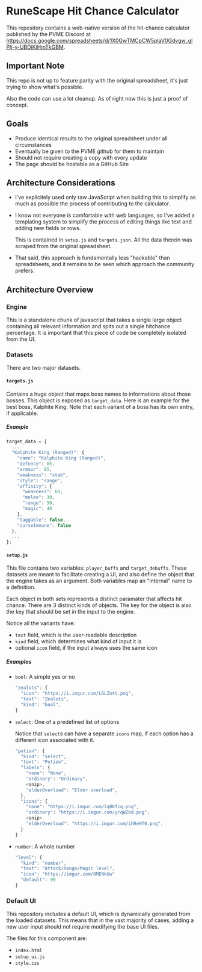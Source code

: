 # RuneScape Hit Chance Calculator
This repository contains a web-native version of the hit-chance calculator
published by the PVME Discord at
https://docs.google.com/spreadsheets/d/1X0GwTMCpCW5plaV0Gdvgw_glPlj-y-UBDiKjHmTkGBM.

## Important Note
This repo is not up to feature parity with the original spreadsheet, it's just
trying to show what's possible.

Also the code can use a lot cleanup. As of right now this is just a proof of
concept.

## Goals
- Produce identical results to the original spreadsheet under all circumstances
- Eventually be given to the PVME github for them to maintain
- Should not require creating a copy with every update
- The page should be hostable as a GitHub Site

## Architecture Considerations
- I've explicitely used only raw JavaScript when building this to simplify as
  much as possible the process of contributing to the calculator.
- I know not everyone is comfortable with web languages, so I've added a
  templating system to simplify the process of editing things like text and
  adding new fields or rows.

  This is contained in `setup.js` and `targets.json`. All the data therein was
  scraped from the original spreadsheet.
- That said, this approach is fundamentally less "hackable" than spreadsheets,
  and it remains to be seen which approach the community prefers.

## Architecture Overview
### Engine
This is a standalone chunk of javascript that takes a single large object
containing all relevant information and spits out a single hitchance percentage.
It is important that this piece of code be completely isolated from the UI.

### Datasets
There are two major datasets.

#### `targets.js`
Contains a huge object that maps boss names to informations about those bosses.
This object is exposed as `target_data`. Here is an example for the best boss,
Kalphite King. Note that each variant of a boss has its own entry, if
applicable.

##### Example
```js
target_data = {
  ...
  "Kalphite King (Ranged)": {
    "name": "Kalphite King (Ranged)",
    "defence": 85,
    "armour": 85,
    "weakness": "stab",
    "style": "range",
    "affinity": {
      "weakness": 60,
      "melee": 30,
      "range": 50,
      "magic": 40
    },
    "taggable": false,
    "curseImmune": false
  },
  ...
};
```

#### `setup.js`
This file contains two variables: `player_buffs` and `target_debuffs`. These
datasets are meant to facilitate creating a UI, and also define the object that
the engine takes as an argument. Both variables map an "internal" name to a
definition.

Each object in both sets represents a distinct paramater that affects hit chance.
There are 3 distinct kinds of objects. The key for the object is also the key
that should be set in the input to the engine.

Notice all the variants have:
- `text` field, which is the user-readable description
- `kind` field, which determines what kind of input it is
- optional `icon` field, if the input always uses the same icon

##### Examples
- `bool`: A simple yes or no
  ```js
  "zealots": {
    "icon": "https://i.imgur.com/L6LZo4t.png",
    "text": "Zealots",
    "kind": "bool",
  }
  ```
- `select`: One of a predefined list of options

  Notice that `select`s can have a separate `icons` map, if each option has a
  different icon associated with it.
  ```js
  "potion": {
    "kind": "select",
    "text": "Potion",
    "labels": {
      "none": "None",
      "ordinary": "Ordinary",
      <snip>,
      "elderOverload": "Elder overload",
    },
    "icons": {
      "none": "https://i.imgur.com/lqBKfcq.png",
      "ordinary": "https://i.imgur.com/yrqWZbd.png",
      <snip>
      "elderOverload": "https://i.imgur.com/ihRe9T0.png",
    }
  }
  ```
- `number`: A whole number
  ```js
  "level": {
    "kind": "number",
    "text": "Attack/Range/Magic level",
    "icon": "https://imgur.com/OMENkUw"
    "default": 99
  }
  ```

### Default UI
This repository includes a default UI, which is dynamically generated from the
loaded datasets. This means that in the vast majority of cases, adding a new
user input should not require modifying the base UI files.

The files for this component are:
- `index.html`
- `setup_ui.js`
- `style.css`

